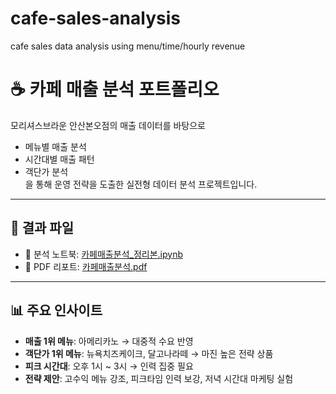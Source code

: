 # cafe-sales-analysis
cafe sales data analysis using menu/time/hourly revenue
# ☕ 카페 매출 분석 포트폴리오

모리셔스브라운 안산본오점의 매출 데이터를 바탕으로  
- 메뉴별 매출 분석  
- 시간대별 매출 패턴  
- 객단가 분석  
을 통해 운영 전략을 도출한 실전형 데이터 분석 프로젝트입니다.

---

## 🔗 결과 파일

- 📘 분석 노트북: [카페매출분석_정리본.ipynb](./cafe_sales_analysis.ipynb)
- 📄 PDF 리포트: [카페매출분석.pdf](./모리셔스브라운.pdf)

---

## 📊 주요 인사이트

- **매출 1위 메뉴**: 아메리카노 → 대중적 수요 반영  
- **객단가 1위 메뉴**: 뉴욕치즈케이크, 달고나라떼 → 마진 높은 전략 상품  
- **피크 시간대**: 오후 1시 ~ 3시 → 인력 집중 필요  
- **전략 제안**: 고수익 메뉴 강조, 피크타임 인력 보강, 저녁 시간대 마케팅 실험

